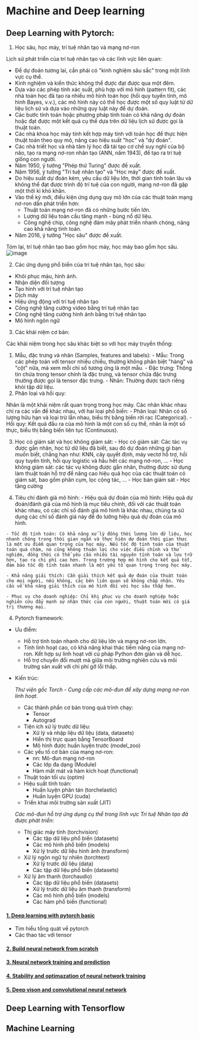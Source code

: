 # Machine and Deep learning

## Deep Learning with Pytorch:

1. Học sâu, học máy, trí tuệ nhân tạo và mạng nơ-ron

  Lịch sử phát triển của trí tuệ nhân tạo và các lĩnh vực liên quan:
  - Để dự đoán tương lai, cần phải có "kinh nghiệm sâu sắc" trong một lĩnh vực cụ thể.
  - Kinh nghiệm và kiến thức không thể được đạt được qua một đêm.
  - Dựa vào các phép tính xác suất, phù hợp với mô hình (pattern fit), các nhà toán học đã tạo ra nhiều mô hình toán học (hồi quy tuyến tính, mô hình Bayes, v.v.), các mô hình này có thể học được một số quy luật từ dữ liệu lịch sử và dựa vào những quy luật này để dự đoán.
  - Các bước tính toán hoặc phương pháp tính toán có khả năng dự đoán hoặc đạt được một kết quả cụ thể dựa trên dữ liệu lịch sử được gọi là thuật toán.
  - Các nhà khoa học máy tính kết hợp máy tính với toán học để thực hiện thuật toán theo quy mô, nâng cao hiệu suất "học" và "dự đoán".
  - Các nhà triết học và nhà tâm lý học đã tái tạo cơ chế suy nghĩ của bộ não, tạo ra mạng nơ-ron nhân tạo (ANN, năm 1943), để tạo ra trí tuệ giống con người.
  - Năm 1950, ý tưởng "Phép thử Turing" được đề xuất.
  - Năm 1956, ý tưởng "Trí tuệ nhân tạo" và "Học máy" được đề xuất.
  - Do hiệu suất dự đoán kém, yêu cầu dữ liệu lớn, thời gian tính toán lâu và không thể đạt được trình độ trí tuệ của con người, mạng nơ-ron đã gặp một thời kì khó khăn.
  - Vào thế kỷ mới, điều kiện ứng dụng quy mô lớn của các thuật toán mạng nơ-ron dần phát triển hơn:
    - Thuật toán mạng nơ-ron đã có những bước tiến lớn.
    - Lượng dữ liệu toàn cầu tăng mạnh - bùng nổ dữ liệu.
    - Công nghệ chip, công nghệ đám mây phát triển nhanh chóng, nâng cao khả năng tính toán.
  - Năm 2016, ý tưởng "Học sâu" được đề xuất.
 
Tóm lại, trí tuệ nhân tạo bao gồm học máy, học máy bao gồm học sâu.
![image](https://github.com/duythanh22/Machine-and-Deep-Learning/assets/84120300/28324c8c-bda9-4969-a57d-db5ac33350f5)

2. Các ứng dụng phổ biến của trí tuệ nhân tạo, học sâu:
  - Khôi phục màu, hình ảnh.
  - Nhận diện đối tượng
  - Tạo hình với trí tuệ nhân tạo
  - Dịch máy
  - Hiệu ứng động với trí tuệ nhân tạo
  - Công nghệ tăng cường video bằng trí tuệ nhân tạo
  - Công nghệ tăng cường hình ảnh bằng trí tuệ nhân tạo
  - Mô hình ngôn ngữ

3. Các khái niệm cơ bản:
  
  Các khái niệm trong học sâu khác biệt so với học máy truyền thống:
  
  1. Mẫu, đặc trưng và nhãn (Samples, features and labels):
    - Mẫu: Trong các phép toán với tensor nhiều chiều, thường không phân biệt "hàng" và "cột" nữa, mà xem mỗi chỉ số tương ứng là một mẫu.
    - Đặc trưng: Thông tin chứa trong tensor chính là đặc trưng, và tensor chứa đặc trưng thường được gọi là tensor đặc trưng.
    - Nhãn: Thường được tách riêng khỏi tập dữ liệu.
  2. Phân loại và hồi quy:
    
   Nhãn là một khái niệm rất quan trọng trong học máy. Các nhãn khác nhau chỉ ra các vấn đề khác nhau, với hai loại phổ biến:
    - Phân loại: Nhãn có số lượng hữu hạn và loại trừ lẫn nhau, biểu thị bằng biến rời rạc (Categorical).
    - Hồi quy: Kết quả đầu ra của mô hình là một con số cụ thể, nhãn là một số thực, biểu thị bằng biến liên tục (Continuous).
    
  3. Học có giám sát và học không giám sát:
    - Học có giám sát: Các tác vụ được gắn nhãn, học từ dữ liệu  đã biết, sau đó dự đoán những gì bạn muốn biết, chẳng hạn như: KNN, cây quyết định, máy vectơ hỗ trợ, hồi quy tuyến tính, hồi quy logistic và hầu hết các mạng nơ-ron, ...
    - Học không giám sát: các tác vụ không được gắn nhãn, thường được sử dụng làm thuật toán hỗ trợ để nâng cao hiệu quả học của các thuật toán có giám sát, bao gồm phân cụm, lọc cộng tác, ...
    - Học bán giám sát
    - Học tăng cường
 
  4. Tiêu chí đánh giá mô hình:
    - Hiệu quả dự đoán của mô hình: Hiệu quả dự đoán/đánh giá của mô hình là mục tiêu chính, đối với các thuật toán khác nhau, có các chỉ số đánh giá mô hình là khác nhau, chúng ta sử dụng các chỉ số đánh giá này để đo lường hiệu quả dự đoán của mô hình.
    
    - Tốc độ tính toán: Có khả năng xử lý đồng thời lượng lớn dữ liệu, học nhanh chóng trong thời gian ngắn và thực hiện dự đoán thời gian thực là một ưu điểm quan trọng của học máy. Nếu tốc độ tính toán của thuật toán quá chậm, nó cũng không thuận lợi cho việc điều chỉnh và thử nghiệm, đồng thời có thể yêu cầu nhiều tài nguyên tính toán và lưu trữ hơn, tạo ra chi phí cao hơn. Trong trường hợp mô hình cho kết quả tốt, đảm bảo tốc độ tính toán nhanh là một yếu tố quan trọng trong học máy.
   
    - Khả năng giải thích: Cần giải thích kết quả dự đoán của thuật toán cho mọi người, nếu không, các bên liên quan sẽ không chấp nhận. Yêu cầu về khả năng giải thích của mô hình đối với học sâu thấp hơn.
    
    - Phục vụ cho doanh nghiệp: Chỉ khi phục vụ cho doanh nghiệp hoặc nghiên cứu đẩy mạnh sự nhận thức của con người, thuật toán mới có giá trị thương mại.

4. Pytorch framework:
  - Ưu điểm:
    - Hỗ trợ tính toán nhanh cho dữ liệu lớn và mạng nơ-ron lớn.
    - Tính linh hoạt cao, có khả năng khai thác tiềm năng của mạng nơ-ron. Kết hợp sự linh hoạt với cú pháp Python đơn giản và dễ học.
    - Hỗ trợ chuyển đổi mượt mà giữa môi trường nghiên cứu và môi trường sản xuất với chi phí gỡ lỗi thấp.
  - Kiến trúc:
  
    *Thư viện gốc Torch - Cung cấp các mô-đun để xây dựng mạng nơ-ron linh hoạt.*

    - Các thành phần cơ bản trong quá trình chạy:
      + Tensor
      + Autograd
    - Tiện ích xử lý trước dữ liệu:
      + Xử lý và nhập liệu dữ liệu (data, datasets)
      + Hiển thị trực quan bằng TensorBoard
      + Mô hình được huấn luyện trước (model_zoo)
    - Các yếu tố cơ bản của mạng nơ-ron:
      + nn: Mô-đun mạng nơ-ron
      + Các lớp đa dạng (Module)
      + Hàm mất mát và hàm kích hoạt (functional)
    - Thuật toán tối ưu (optim)
    - Hiệu suất tính toán:
      + Huấn luyện phân tán (torchelastic)
      + Huấn luyện GPU (cuda)
    - Triển khai môi trường sản xuất (JIT)

    *Các mô-đun hỗ trợ ứng dụng cụ thể trong lĩnh vực Trí tuệ Nhân tạo đã được phát triển:*
    - Thị giác máy tính (torchvision)
        + Các tập dữ liệu phổ biến (datasets)
        +  Các mô hình phổ biến (models)
        +  Xử lý trước dữ liệu hình ảnh (transform)
    - Xử lý ngôn ngữ tự nhiên (torchtext)
        + Xử lý trước dữ liệu (data)
        + Các tập dữ liệu phổ biến (datasets)
    - Xử lý âm thanh (torchaudio)
        + Các tập dữ liệu phổ biến (datasets)
        + Xử lý trước dữ liệu âm thanh (transform)
       +  Các mô hình phổ biến (models)
        + Các hàm phổ biến (functional)


#### [1. Deep learning with pytorch basic](https://github.com/duythanh22/Machine-and-Deep-Learning/tree/main/Deep-Learning-Pytorch/1_deep_learning_with_pytorch_basic)
- Tìm hiểu tổng quát về pytorch
- Các thao tác với tensor
#### [2. Build neural network from scratch]()
#### [3. Neural network training and prediction]()
#### [4. Stability and optimazation of neural network training]()
#### [5. Deep vison and convolutional neural network]()

## Deep Learning with Tensorflow

## Machine Learning
